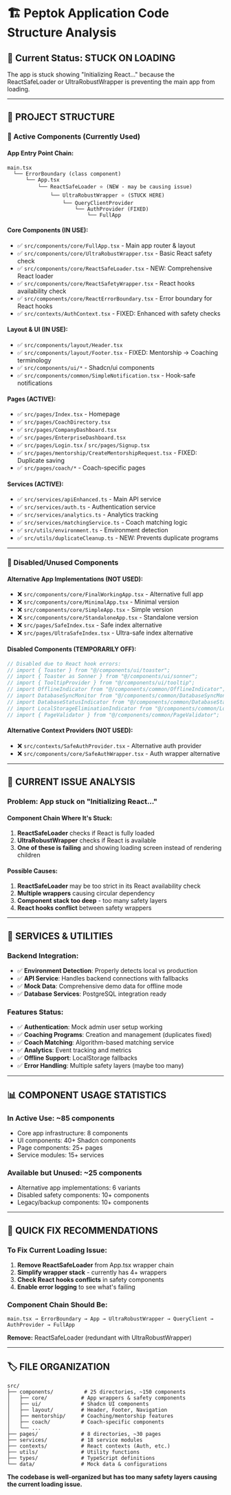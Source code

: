 # 🏗️ Peptok Application Code Structure Analysis

## 🚨 **Current Status: STUCK ON LOADING**

The app is stuck showing "Initializing React..." because the ReactSafeLoader or UltraRobustWrapper is preventing the main app from loading.

---

## 📁 **PROJECT STRUCTURE**

### **🔄 Active Components (Currently Used)**

#### **App Entry Point Chain:**

```
main.tsx
  └── ErrorBoundary (class component)
      └── App.tsx
          └── ReactSafeLoader ⭐️ (NEW - may be causing issue)
              └── UltraRobustWrapper ⭐️ (STUCK HERE)
                  └── QueryClientProvider
                      └── AuthProvider (FIXED)
                          └── FullApp
```

#### **Core Components (IN USE):**

- ✅ `src/components/core/FullApp.tsx` - Main app router & layout
- ✅ `src/components/core/UltraRobustWrapper.tsx` - Basic React safety check
- ✅ `src/components/core/ReactSafeLoader.tsx` - NEW: Comprehensive React loader
- ✅ `src/components/core/ReactSafetyWrapper.tsx` - React hooks availability check
- ✅ `src/components/core/ReactErrorBoundary.tsx` - Error boundary for React hooks
- ✅ `src/contexts/AuthContext.tsx` - FIXED: Enhanced with safety checks

#### **Layout & UI (IN USE):**

- ✅ `src/components/layout/Header.tsx`
- ✅ `src/components/layout/Footer.tsx` - FIXED: Mentorship → Coaching terminology
- ✅ `src/components/ui/*` - Shadcn/ui components
- ✅ `src/components/common/SimpleNotification.tsx` - Hook-safe notifications

#### **Pages (ACTIVE):**

- ✅ `src/pages/Index.tsx` - Homepage
- ✅ `src/pages/CoachDirectory.tsx`
- ✅ `src/pages/CompanyDashboard.tsx`
- ✅ `src/pages/EnterpriseDashboard.tsx`
- ✅ `src/pages/Login.tsx` / `src/pages/Signup.tsx`
- ✅ `src/pages/mentorship/CreateMentorshipRequest.tsx` - FIXED: Duplicate saving
- ✅ `src/pages/coach/*` - Coach-specific pages

#### **Services (ACTIVE):**

- ✅ `src/services/apiEnhanced.ts` - Main API service
- ✅ `src/services/auth.ts` - Authentication service
- ✅ `src/services/analytics.ts` - Analytics tracking
- ✅ `src/services/matchingService.ts` - Coach matching logic
- ✅ `src/utils/environment.ts` - Environment detection
- ✅ `src/utils/duplicateCleanup.ts` - NEW: Prevents duplicate programs

---

### **🚫 Disabled/Unused Components**

#### **Alternative App Implementations (NOT USED):**

- ❌ `src/components/core/FinalWorkingApp.tsx` - Alternative full app
- ❌ `src/components/core/MinimalApp.tsx` - Minimal version
- ❌ `src/components/core/SimpleApp.tsx` - Simple version
- ❌ `src/components/core/StandaloneApp.tsx` - Standalone version
- ❌ `src/pages/SafeIndex.tsx` - Safe index alternative
- ❌ `src/pages/UltraSafeIndex.tsx` - Ultra-safe index alternative

#### **Disabled Components (TEMPORARILY OFF):**

```typescript
// Disabled due to React hook errors:
// import { Toaster } from "@/components/ui/toaster";
// import { Toaster as Sonner } from "@/components/ui/sonner";
// import { TooltipProvider } from "@/components/ui/tooltip";
// import OfflineIndicator from "@/components/common/OfflineIndicator";
// import DatabaseSyncMonitor from "@/components/common/DatabaseSyncMonitor";
// import DatabaseStatusIndicator from "@/components/common/DatabaseStatusIndicator";
// import LocalStorageEliminationIndicator from "@/components/common/LocalStorageEliminationIndicator";
// import { PageValidator } from "@/components/common/PageValidator";
```

#### **Alternative Context Providers (NOT USED):**

- ❌ `src/contexts/SafeAuthProvider.tsx` - Alternative auth provider
- ❌ `src/components/core/SafeAuthWrapper.tsx` - Auth wrapper alternative

---

## 🐛 **CURRENT ISSUE ANALYSIS**

### **Problem:** App stuck on "Initializing React..."

#### **Component Chain Where It's Stuck:**

1. **ReactSafeLoader** checks if React is fully loaded
2. **UltraRobustWrapper** checks if React is available
3. **One of these is failing** and showing loading screen instead of rendering children

#### **Possible Causes:**

1. **ReactSafeLoader** may be too strict in its React availability check
2. **Multiple wrappers** causing circular dependency
3. **Component stack too deep** - too many safety layers
4. **React hooks conflict** between safety wrappers

---

## 🔧 **SERVICES & UTILITIES**

### **Backend Integration:**

- ✅ **Environment Detection**: Properly detects local vs production
- ✅ **API Service**: Handles backend connections with fallbacks
- ✅ **Mock Data**: Comprehensive demo data for offline mode
- ✅ **Database Services**: PostgreSQL integration ready

### **Features Status:**

- ✅ **Authentication**: Mock admin user setup working
- ✅ **Coaching Programs**: Creation and management (duplicates fixed)
- ✅ **Coach Matching**: Algorithm-based matching service
- ✅ **Analytics**: Event tracking and metrics
- ✅ **Offline Support**: LocalStorage fallbacks
- ✅ **Error Handling**: Multiple safety layers (maybe too many)

---

## 📊 **COMPONENT USAGE STATISTICS**

### **In Active Use:** ~85 components

- Core app infrastructure: 8 components
- UI components: 40+ Shadcn components
- Page components: 25+ pages
- Service modules: 15+ services

### **Available but Unused:** ~25 components

- Alternative app implementations: 6 variants
- Disabled safety components: 10+ components
- Legacy/backup components: 10+ components

---

## 🚀 **QUICK FIX RECOMMENDATIONS**

### **To Fix Current Loading Issue:**

1. **Remove ReactSafeLoader** from App.tsx wrapper chain
2. **Simplify wrapper stack** - currently has 4+ wrappers
3. **Check React hooks conflicts** in safety components
4. **Enable error logging** to see what's failing

### **Component Chain Should Be:**

```
main.tsx → ErrorBoundary → App → UltraRobustWrapper → QueryClient → AuthProvider → FullApp
```

**Remove:** ReactSafeLoader (redundant with UltraRobustWrapper)

---

## 🏷️ **FILE ORGANIZATION**

```
src/
├── components/          # 25 directories, ~150 components
│   ├── core/           # App wrappers & safety components
│   ├── ui/             # Shadcn UI components
│   ├── layout/         # Header, Footer, Navigation
│   ├── mentorship/     # Coaching/mentorship features
│   ├── coach/          # Coach-specific components
│   └── ...
├── pages/              # 8 directories, ~30 pages
├── services/           # 18 service modules
├── contexts/           # React contexts (Auth, etc.)
├── utils/              # Utility functions
├── types/              # TypeScript definitions
└── data/               # Mock data & configurations
```

**The codebase is well-organized but has too many safety layers causing the current loading issue.**
